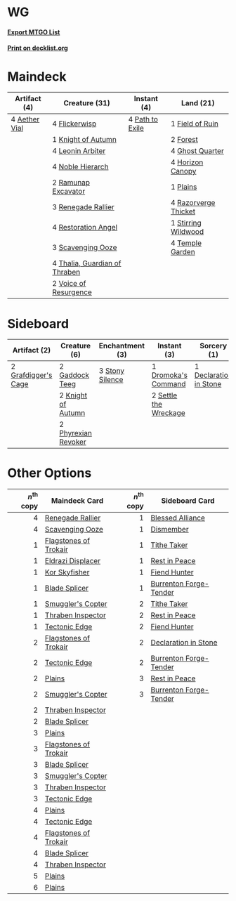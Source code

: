 # WG

#### [Export MTGO List](../collection/WG/WG.txt)
#### [Print on decklist.org](http://decklist.org/?deckmain=4%09Aether%20Vial%0A1%09Field%20of%20Ruin%0A4%09Flickerwisp%0A2%09Forest%0A4%09Ghost%20Quarter%0A4%09Horizon%20Canopy%0A1%09Knight%20of%20Autumn%0A4%09Leonin%20Arbiter%0A4%09Noble%20Hierarch%0A4%09Path%20to%20Exile%0A1%09Plains%0A2%09Ramunap%20Excavator%0A4%09Razorverge%20Thicket%0A3%09Renegade%20Rallier%0A4%09Restoration%20Angel%0A3%09Scavenging%20Ooze%0A1%09Stirring%20Wildwood%0A4%09Temple%20Garden%0A4%09Thalia,%20Guardian%20of%20Thraben%0A2%09Voice%20of%20Resurgence&deckside=1%09Declaration%20in%20Stone%0A1%09Dromoka's%20Command%0A2%09Gaddock%20Teeg%0A2%09Grafdigger's%20Cage%0A2%09Knight%20of%20Autumn%0A2%09Phyrexian%20Revoker%0A2%09Settle%20the%20Wreckage%0A3%09Stony%20Silence)
# Maindeck

|                                     Artifact (4)                                      |                                             Creature (31)                                              |                                       Instant (4)                                        |                                           Land (21)                                           |
|---------------------------------------------------------------------------------------|--------------------------------------------------------------------------------------------------------|------------------------------------------------------------------------------------------|-----------------------------------------------------------------------------------------------|
|4 [Aether Vial](http://gatherer.wizards.com/Pages/Card/Details.aspx?multiverseid=48146)|4 [Flickerwisp](http://gatherer.wizards.com/Pages/Card/Details.aspx?multiverseid=376338)                |4 [Path to Exile](http://gatherer.wizards.com/Pages/Card/Details.aspx?multiverseid=220511)|1 [Field of Ruin](http://gatherer.wizards.com/Pages/Card/Details.aspx?multiverseid=435415)     |
|                                                                                       |1 [Knight of Autumn](http://gatherer.wizards.com/Pages/Card/Details.aspx?multiverseid=452933)           |                                                                                          |2 [Forest](http://gatherer.wizards.com/Pages/Card/Details.aspx?multiverseid=439860)            |
|                                                                                       |4 [Leonin Arbiter](http://gatherer.wizards.com/Pages/Card/Details.aspx?multiverseid=432996)             |                                                                                          |4 [Ghost Quarter](http://gatherer.wizards.com/Pages/Card/Details.aspx?multiverseid=389534)     |
|                                                                                       |4 [Noble Hierarch](http://gatherer.wizards.com/Pages/Card/Details.aspx?multiverseid=179434)             |                                                                                          |4 [Horizon Canopy](http://gatherer.wizards.com/Pages/Card/Details.aspx?multiverseid=409571)    |
|                                                                                       |2 [Ramunap Excavator](http://gatherer.wizards.com/Pages/Card/Details.aspx?multiverseid=430818)          |                                                                                          |1 [Plains](http://gatherer.wizards.com/Pages/Card/Details.aspx?multiverseid=439856)            |
|                                                                                       |3 [Renegade Rallier](http://gatherer.wizards.com/Pages/Card/Details.aspx?multiverseid=423800)           |                                                                                          |4 [Razorverge Thicket](http://gatherer.wizards.com/Pages/Card/Details.aspx?multiverseid=209407)|
|                                                                                       |4 [Restoration Angel](http://gatherer.wizards.com/Pages/Card/Details.aspx?multiverseid=240096)          |                                                                                          |1 [Stirring Wildwood](http://gatherer.wizards.com/Pages/Card/Details.aspx?multiverseid=433213) |
|                                                                                       |3 [Scavenging Ooze](http://gatherer.wizards.com/Pages/Card/Details.aspx?multiverseid=420783)            |                                                                                          |4 [Temple Garden](http://gatherer.wizards.com/Pages/Card/Details.aspx?multiverseid=405112)     |
|                                                                                       |4 [Thalia, Guardian of Thraben](http://gatherer.wizards.com/Pages/Card/Details.aspx?multiverseid=442025)|                                                                                          |                                                                                               |
|                                                                                       |2 [Voice of Resurgence](http://gatherer.wizards.com/Pages/Card/Details.aspx?multiverseid=368951)        |                                                                                          |                                                                                               |


# Sideboard

|                                         Artifact (2)                                         |                                         Creature (6)                                         |                                     Enchantment (3)                                      |                                          Instant (3)                                           |                                           Sorcery (1)                                           |
|----------------------------------------------------------------------------------------------|----------------------------------------------------------------------------------------------|------------------------------------------------------------------------------------------|------------------------------------------------------------------------------------------------|-------------------------------------------------------------------------------------------------|
|2 [Grafdigger's Cage](http://gatherer.wizards.com/Pages/Card/Details.aspx?multiverseid=278452)|2 [Gaddock Teeg](http://gatherer.wizards.com/Pages/Card/Details.aspx?multiverseid=140188)     |3 [Stony Silence](http://gatherer.wizards.com/Pages/Card/Details.aspx?multiverseid=247425)|1 [Dromoka's Command](http://gatherer.wizards.com/Pages/Card/Details.aspx?multiverseid=394558)  |1 [Declaration in Stone](http://gatherer.wizards.com/Pages/Card/Details.aspx?multiverseid=409750)|
|                                                                                              |2 [Knight of Autumn](http://gatherer.wizards.com/Pages/Card/Details.aspx?multiverseid=452933) |                                                                                          |2 [Settle the Wreckage](http://gatherer.wizards.com/Pages/Card/Details.aspx?multiverseid=435186)|                                                                                                 |
|                                                                                              |2 [Phyrexian Revoker](http://gatherer.wizards.com/Pages/Card/Details.aspx?multiverseid=383343)|                                                                                          |                                                                                                |                                                                                                 |


# Other Options

|*n*<sup>th</sup> copy|                                         Maindeck Card                                          |*n*<sup>th</sup> copy|                                         Sideboard Card                                          |
|--------------------:|------------------------------------------------------------------------------------------------|--------------------:|-------------------------------------------------------------------------------------------------|
|                    4|[Renegade Rallier](http://gatherer.wizards.com/Pages/Card/Details.aspx?multiverseid=423800)     |                    1|[Blessed Alliance](http://gatherer.wizards.com/Pages/Card/Details.aspx?multiverseid=414302)      |
|                    4|[Scavenging Ooze](http://gatherer.wizards.com/Pages/Card/Details.aspx?multiverseid=420783)      |                    1|[Dismember](http://gatherer.wizards.com/Pages/Card/Details.aspx?multiverseid=382182)             |
|                    1|[Flagstones of Trokair](http://gatherer.wizards.com/Pages/Card/Details.aspx?multiverseid=116733)|                    1|[Tithe Taker](http://gatherer.wizards.com/Pages/Card/Details.aspx?multiverseid=457171)           |
|                    1|[Eldrazi Displacer](http://gatherer.wizards.com/Pages/Card/Details.aspx?multiverseid=407523)    |                    1|[Rest in Peace](http://gatherer.wizards.com/Pages/Card/Details.aspx?multiverseid=442021)         |
|                    1|[Kor Skyfisher](http://gatherer.wizards.com/Pages/Card/Details.aspx?multiverseid=222764)        |                    1|[Fiend Hunter](http://gatherer.wizards.com/Pages/Card/Details.aspx?multiverseid=442003)          |
|                    1|[Blade Splicer](http://gatherer.wizards.com/Pages/Card/Details.aspx?multiverseid=425828)        |                    1|[Burrenton Forge-Tender](http://gatherer.wizards.com/Pages/Card/Details.aspx?multiverseid=438580)|
|                    1|[Smuggler's Copter](http://gatherer.wizards.com/Pages/Card/Details.aspx?multiverseid=417808)    |                    2|[Tithe Taker](http://gatherer.wizards.com/Pages/Card/Details.aspx?multiverseid=457171)           |
|                    1|[Thraben Inspector](http://gatherer.wizards.com/Pages/Card/Details.aspx?multiverseid=409784)    |                    2|[Rest in Peace](http://gatherer.wizards.com/Pages/Card/Details.aspx?multiverseid=442021)         |
|                    1|[Tectonic Edge](http://gatherer.wizards.com/Pages/Card/Details.aspx?multiverseid=389711)        |                    2|[Fiend Hunter](http://gatherer.wizards.com/Pages/Card/Details.aspx?multiverseid=442003)          |
|                    2|[Flagstones of Trokair](http://gatherer.wizards.com/Pages/Card/Details.aspx?multiverseid=116733)|                    2|[Declaration in Stone](http://gatherer.wizards.com/Pages/Card/Details.aspx?multiverseid=409750)  |
|                    2|[Tectonic Edge](http://gatherer.wizards.com/Pages/Card/Details.aspx?multiverseid=389711)        |                    2|[Burrenton Forge-Tender](http://gatherer.wizards.com/Pages/Card/Details.aspx?multiverseid=438580)|
|                    2|[Plains](http://gatherer.wizards.com/Pages/Card/Details.aspx?multiverseid=439856)               |                    3|[Rest in Peace](http://gatherer.wizards.com/Pages/Card/Details.aspx?multiverseid=442021)         |
|                    2|[Smuggler's Copter](http://gatherer.wizards.com/Pages/Card/Details.aspx?multiverseid=417808)    |                    3|[Burrenton Forge-Tender](http://gatherer.wizards.com/Pages/Card/Details.aspx?multiverseid=438580)|
|                    2|[Thraben Inspector](http://gatherer.wizards.com/Pages/Card/Details.aspx?multiverseid=409784)    |                     |                                                                                                 |
|                    2|[Blade Splicer](http://gatherer.wizards.com/Pages/Card/Details.aspx?multiverseid=425828)        |                     |                                                                                                 |
|                    3|[Plains](http://gatherer.wizards.com/Pages/Card/Details.aspx?multiverseid=439856)               |                     |                                                                                                 |
|                    3|[Flagstones of Trokair](http://gatherer.wizards.com/Pages/Card/Details.aspx?multiverseid=116733)|                     |                                                                                                 |
|                    3|[Blade Splicer](http://gatherer.wizards.com/Pages/Card/Details.aspx?multiverseid=425828)        |                     |                                                                                                 |
|                    3|[Smuggler's Copter](http://gatherer.wizards.com/Pages/Card/Details.aspx?multiverseid=417808)    |                     |                                                                                                 |
|                    3|[Thraben Inspector](http://gatherer.wizards.com/Pages/Card/Details.aspx?multiverseid=409784)    |                     |                                                                                                 |
|                    3|[Tectonic Edge](http://gatherer.wizards.com/Pages/Card/Details.aspx?multiverseid=389711)        |                     |                                                                                                 |
|                    4|[Plains](http://gatherer.wizards.com/Pages/Card/Details.aspx?multiverseid=439856)               |                     |                                                                                                 |
|                    4|[Tectonic Edge](http://gatherer.wizards.com/Pages/Card/Details.aspx?multiverseid=389711)        |                     |                                                                                                 |
|                    4|[Flagstones of Trokair](http://gatherer.wizards.com/Pages/Card/Details.aspx?multiverseid=116733)|                     |                                                                                                 |
|                    4|[Blade Splicer](http://gatherer.wizards.com/Pages/Card/Details.aspx?multiverseid=425828)        |                     |                                                                                                 |
|                    4|[Thraben Inspector](http://gatherer.wizards.com/Pages/Card/Details.aspx?multiverseid=409784)    |                     |                                                                                                 |
|                    5|[Plains](http://gatherer.wizards.com/Pages/Card/Details.aspx?multiverseid=439856)               |                     |                                                                                                 |
|                    6|[Plains](http://gatherer.wizards.com/Pages/Card/Details.aspx?multiverseid=439856)               |                     |                                                                                                 |

